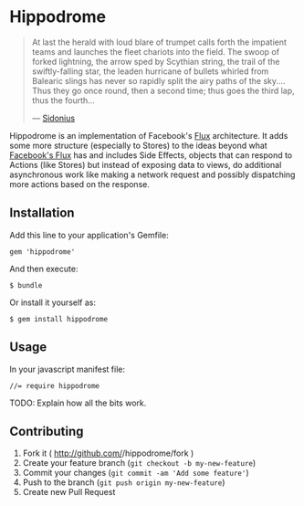 # Hippodrome

> At last the herald with loud blare of trumpet calls forth the impatient teams
> and launches the fleet chariots into the field. The swoop of forked lightning,
> the arrow sped by Scythian string, the trail of the swiftly-falling star, the
> leaden hurricane of bullets whirled from Balearic slings has never so rapidly
> split the airy paths of the sky.&hellip; Thus they go once round, then a
> second time; thus goes the third lap, thus the fourth&hellip;
>
> &mdash; [Sidonius](http://skookumpete.com/chariots.htm)

Hippodrome is an implementation of Facebook's
[Flux](http://facebook.github.io/flux/docs/overview.html)
architecture.  It adds some more structure (especially to Stores) to the ideas
beyond what [Facebook's Flux](https://github.com/facebook/flux) has and
includes Side Effects, objects that can respond to Actions (like Stores) but
instead of exposing data to views, do additional asynchronous work like
making a network request and possibly dispatching more actions based on the
response.

## Installation

Add this line to your application's Gemfile:

    gem 'hippodrome'

And then execute:

    $ bundle

Or install it yourself as:

    $ gem install hippodrome

## Usage

In your javascript manifest file:

    //= require hippodrome

TODO: Explain how all the bits work.

## Contributing

1. Fork it ( http://github.com/<my-github-username>/hippodrome/fork )
2. Create your feature branch (`git checkout -b my-new-feature`)
3. Commit your changes (`git commit -am 'Add some feature'`)
4. Push to the branch (`git push origin my-new-feature`)
5. Create new Pull Request
